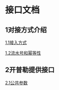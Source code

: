 # 接口文档
## 1对接方式介绍
[1.1接入方式](base/opengw_1.1.md)

[1.2流水号和幂等性](interface/opengw.md)
## 2开普勒提供接口
[2.1公共参数]()
